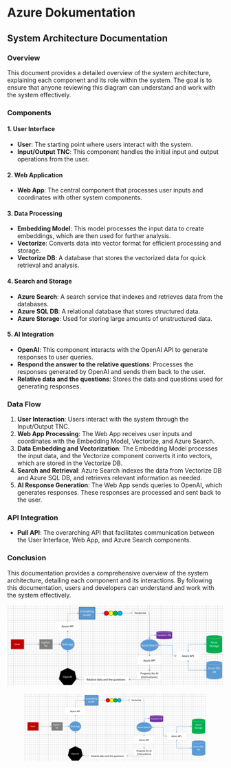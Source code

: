 # Azure Dokumentation



## System Architecture Documentation

### Overview

This document provides a detailed overview of the system architecture, explaining each component and its role within the system. The goal is to ensure that anyone reviewing this diagram can understand and work with the system effectively.

### Components

#### 1. User Interface

* **User**: The starting point where users interact with the system.
* **Input/Output TNC**: This component handles the initial input and output operations from the user.

#### 2. Web Application

* **Web App**: The central component that processes user inputs and coordinates with other system components.

#### 3. Data Processing

* **Embedding Model**: This model processes the input data to create embeddings, which are then used for further analysis.
* **Vectorize**: Converts data into vector format for efficient processing and storage.
* **Vectorize DB**: A database that stores the vectorized data for quick retrieval and analysis.

#### 4. Search and Storage

* **Azure Search**: A search service that indexes and retrieves data from the databases.
* **Azure SQL DB**: A relational database that stores structured data.
* **Azure Storage**: Used for storing large amounts of unstructured data.

#### 5. AI Integration

* **OpenAI**: This component interacts with the OpenAI API to generate responses to user queries.
* **Respond the answer to the relative questions**: Processes the responses generated by OpenAI and sends them back to the user.
* **Relative data and the questions**: Stores the data and questions used for generating responses.

### Data Flow

1. **User Interaction**: Users interact with the system through the Input/Output TNC.
2. **Web App Processing**: The Web App receives user inputs and coordinates with the Embedding Model, Vectorize, and Azure Search.
3. **Data Embedding and Vectorization**: The Embedding Model processes the input data, and the Vectorize component converts it into vectors, which are stored in the Vectorize DB.
4. **Search and Retrieval**: Azure Search indexes the data from Vectorize DB and Azure SQL DB, and retrieves relevant information as needed.
5. **AI Response Generation**: The Web App sends queries to OpenAI, which generates responses. These responses are processed and sent back to the user.

### API Integration

* **Pull API**: The overarching API that facilitates communication between the User Interface, Web App, and Azure Search components.

### Conclusion

This documentation provides a comprehensive overview of the system architecture, detailing each component and its interactions. By following this documentation, users and developers can understand and work with the system effectively.

![Azure Diagram](https://github.com/patricschmidtf/topfact-AG-API-Test/blob/259dde6515abaa4e943309833934df0772fae0ad/Azure%20Dokumentation.md/AzureDiagram.png)

<figure><img src=".gitbook/assets/AzureDiagram.png" alt=""><figcaption></figcaption></figure>
